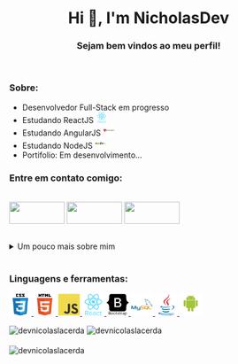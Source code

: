 
<h1 align="center">Hi 👋, I'm NicholasDev</h1>
<h3 align="center">Sejam bem vindos ao meu perfil!</></h3>
<br>
<h3 align="left">Sobre:</h3>
<ul>
  <li>Desenvolvedor Full-Stack em progresso</li>
  <li>Estudando ReactJS <img src="https://raw.githubusercontent.com/devicons/devicon/master/icons/react/react-original-wordmark.svg" alt="react" width="20" height="20"/></li>
  <li>Estudando AngularJS <img src="https://raw.githubusercontent.com/devicons/devicon/master/icons/angularjs/angularjs-original-wordmark.svg" alt="angularjs" width="20" height="20"/></li>
  <li>Estudando NodeJS <img src="https://raw.githubusercontent.com/devicons/devicon/master/icons/nodejs/nodejs-original-wordmark.svg" alt="nodejs" width="20" height="20"/></li>
  <li>Portifolio: Em desenvolvimento...</li>
</ul>
<h3 align="left">Entre em contato comigo:</h3>

<div style="display: inline_block"><br>
  <a href="https://www.linkedin.com/in/nicholas-lacerda-110abb271" target="_blank"><img src="https://img.shields.io/badge/-LinkedIn-blue?style=flat-square&logo=Linkedin&logoColor=white" target="_blank" width="100" height="40"></a>
  <a href="mailto:niicholasdev@gmail.com" target="_blank"><img src="https://img.shields.io/badge/Gmail-D14836?style=for-the-badge&logo=gmail&logoColor=white" target="_blank" width="100" height="40"></a>
  <a href="https://wa.me/5511940663975" target="_blank"><img src="https://img.shields.io/badge/WhatsApp-25D366?style=for-the-badge&logo=whatsapp&logoColor=white" target="_blank" width="100" height="40"></a>
</div>


##

<details>
  <summary>Um pouco mais sobre mim</summary>
  
   <p align="left">
     <br>
     Olá me chamo Nicholas, sou um jovem determinado e ávido por aprender. Apesar de não possuir experiência no mercado de trabalho,
     estou atualmente cursando um curso de Desenvolvimento de Sistemas de nível técnico na Escola Técnica Etec Lauro Gomes e vários outros cursos que faço à parte,
     além disso, sou altamente motivado e possuo uma vontade inabalável de se desenvolver profissionalmente. Acredito que com minha curiosidade e disposição para enfrentar novos desafios, 
     certamente serei capaz de adquirir rapidamente as habilidades necessárias para realizar com sucesso a função que me for atribuída. Além disso, tenho uma  energia e entusiasmo contagiantes
     e almejo ser um grande desenvolvedor full-stack no futuro.
   </p>
   <br>

  ```js
 // Meu ciclo de vida
 
 while (alive)
 {
   eat();
   sleep();
   study();
   code();
   repeat();
 }
  
  ```
</details>
<br>

<h3 align="left">Linguagens e ferramentas:</h3>
<p align="left"> <a href="https://www.w3schools.com/css/" target="_blank" rel="noreferrer"> <img src="https://raw.githubusercontent.com/devicons/devicon/master/icons/css3/css3-original-wordmark.svg" alt="css3" width="40" height="40"/> </a> <a href="https://www.w3.org/html/" target="_blank" rel="noreferrer"> <img src="https://raw.githubusercontent.com/devicons/devicon/master/icons/html5/html5-original-wordmark.svg" alt="html5" width="40" height="40"/> </a> <a href="https://developer.mozilla.org/en-US/docs/Web/JavaScript" target="_blank" rel="noreferrer"> <img src="https://raw.githubusercontent.com/devicons/devicon/master/icons/javascript/javascript-original.svg" alt="javascript" width="40" height="40"/> </a> <a href="https://reactjs.org/" target="_blank" rel="noreferrer"> <img src="https://raw.githubusercontent.com/devicons/devicon/master/icons/react/react-original-wordmark.svg" alt="react" width="40" height="40"/> <a href="https://getbootstrap.com" target="_blank" rel="noreferrer"> <img src="https://raw.githubusercontent.com/devicons/devicon/master/icons/bootstrap/bootstrap-plain-wordmark.svg" alt="bootstrap" width="40" height="40"/> </a> <a href="https://www.mysql.com/" target="_blank" rel="noreferrer"> <img src="https://raw.githubusercontent.com/devicons/devicon/master/icons/mysql/mysql-original-wordmark.svg" alt="mysql" width="40" height="40"/> </a> <a href="https://www.java.com" target="_blank" rel="noreferrer"> <img src="https://raw.githubusercontent.com/devicons/devicon/master/icons/java/java-original.svg" alt="java" width="40" height="40"/> </a> </a>
 <a href="https://developer.android.com" target="_blank" rel="noreferrer"> <img src="https://raw.githubusercontent.com/devicons/devicon/master/icons/android/android-original-wordmark.svg" alt="android" width="40" height="40"/></a></p>

<div style="display: inline_block">
<img align="center" height="200em" src="https://github-readme-stats.vercel.app/api/top-langs?username=devnicolaslacerda&show_icons=true&locale=en&layout=compact&theme=dracula" alt="devnicolaslacerda" />

<img align="center" height="200em" src="https://github-readme-stats.vercel.app/api?username=devnicolaslacerda&show_icons=true&locale=en&theme=dracula" alt="devnicolaslacerda" />

</div>
<br>
<div align="left">
<img align="center" height="200em" src="https://github-readme-streak-stats.herokuapp.com/?user=devnicolaslacerda&theme=dracula" alt="devnicolaslacerda" />
</div>



